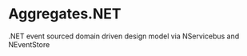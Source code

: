 Aggregates.NET
==============

.NET event sourced domain driven design model via NServicebus and NEventStore
